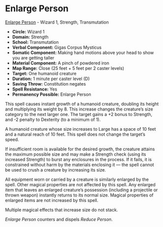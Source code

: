 # Enlarge Person

[Enlarge Person](/Magic/E/EnlargePerson.md) - Wizard 1, Strength, Transmutation

- **Circle:** Wizard 1
- **Domain:** Strength
- **School:** Transmutation
- **Verbal Component:** Gigas Corpus Mysticus
- **Somatic Component:** Making hand motions above your head to show you are getting taller
- **Material Component:** A pinch of powdered iron
- **Map Range:** Close (25 feet + 5 feet per 2 caster levels)
- **Target:** One humanoid creature
- **Duration:** 1 minute per caster level (D)
- **Saving Throw:** Constitution negates
- **Spell Resistance:** Yes
- **Permanency Possible:** Enlarge Person

This spell causes instant growth of a humanoid creature, doubling its height and multiplying its weight by 8. This increase changes the creature’s size category to the next larger one. The target gains a +2 bonus to Strength, and -2 penalty to Dexterity (to a minimum of 1).

A humanoid creature whose size increases to Large has a space of 10 feet and a natural reach of 10 feet. This spell does not change the target’s speed.

If insufficient room is available for the desired growth, the creature attains the maximum possible size and may make a Strength check (using its increased Strength) to burst any enclosures in the process. If it fails, it is constrained without harm by the materials enclosing it — the spell cannot be used to crush a creature by increasing its size.

All equipment worn or carried by a creature is similarly enlarged by the spell. Other magical properties are not affected by this spell. Any enlarged item that leaves an enlarged creature’s possession (including a projectile or thrown weapon) instantly returns to its normal size. Magical properties of enlarged items are not increased by this spell.

Multiple magical effects that increase size do not stack.

*Enlarge Person* counters and dispels *Reduce Person*.
